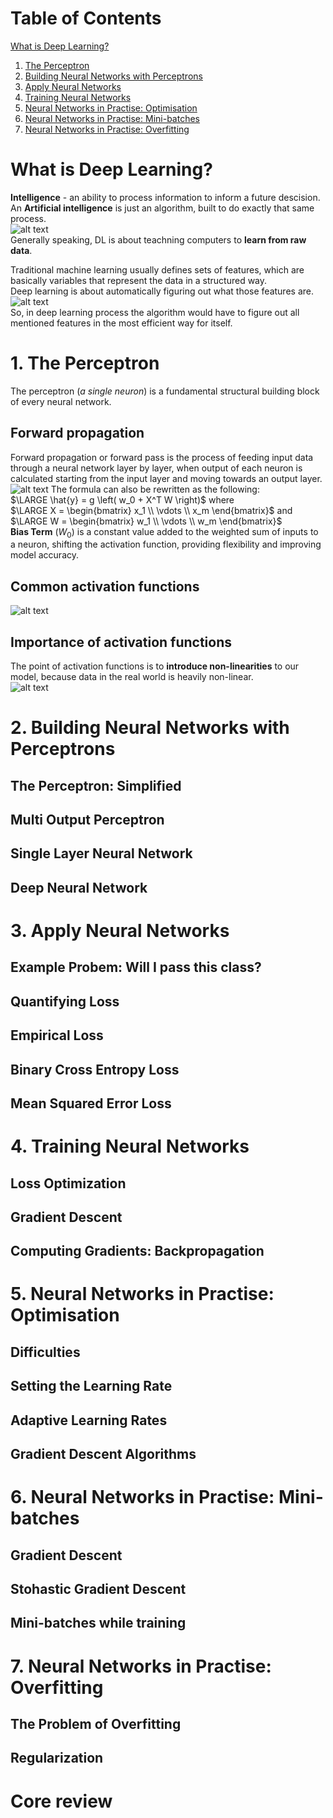 # Table of Contents
   [What is Deep Learning?](#what-is-deep-learning)
1. [The Perceptron](#1-the-perceptron)
2. [Building Neural Networks with Perceptrons](#2-building-neural-networks-with-perceptrons)
3. [Apply Neural Networks](#3-apply-neural-networks)
4. [Training Neural Networks](#4-training-neural-networks)
5. [Neural Networks in Practise: Optimisation](#5-neural-networks-in-practise-optimisation)
6. [Neural Networks in Practise: Mini-batches](#6-neural-networks-in-practise-mini-batches)
7. [Neural Networks in Practise: Overfitting](#7-neural-networks-in-practise-overfitting)



# What is Deep Learning?
**Intelligence** - an ability to process information to inform a future descision. <br>
An **Artificial intelligence** is just an algorithm, built to do exactly that same process. <br>
![alt text](./img/1.png) <br>
Generally speaking, DL is about teachning computers to **learn from raw data**.

Traditional machine learning usually defines sets of features, which are basically variables that represent the data in a structured way. <br>
Deep learning is about automatically figuring out what those features are. <br>
![alt text](./img/2.png) <br>
So, in deep learning process the algorithm would have to figure out all mentioned features in the most efficient way for itself.

# 1. The Perceptron
The perceptron (*a single neuron*) is a fundamental structural building block of every neural network.
## Forward propagation
Forward propagation or forward pass is the process of feeding input data through a neural network layer by layer, when output of each neuron is calculated starting from the input layer and moving towards an output layer. <br>
![alt text](./img/3.png)
The formula can also be rewritten as the following: <br>
$\LARGE \hat{y} = g \left( w_0 + X^T W \right)$ where <br>
$\LARGE X = \begin{bmatrix} x_1 \\ \vdots \\ x_m \end{bmatrix}$ and <br>
$\LARGE W = \begin{bmatrix} w_1 \\ \vdots \\ w_m \end{bmatrix}$ <br>
**Bias Term** ($W_0$) is a constant value added to the weighted sum of inputs to a neuron, shifting the activation function, providing flexibility and improving model accuracy.  

## Common activation functions
![alt text](./img/4.png)
## Importance of activation functions
The point of activation functions is to **introduce non-linearities** to our model, because data in the real world is heavily non-linear. <br>
![alt text](./img/5.png)

# 2. Building Neural Networks with Perceptrons
## The Perceptron: Simplified
## Multi Output Perceptron
## Single Layer Neural Network
## Deep Neural Network

# 3. Apply Neural Networks
## Example Probem: Will I pass this class?
## Quantifying Loss
## Empirical Loss
## Binary Cross Entropy Loss
## Mean Squared Error Loss

# 4. Training Neural Networks
## Loss Optimization
## Gradient Descent
## Computing Gradients: Backpropagation

# 5. Neural Networks in Practise: Optimisation
## Difficulties
## Setting the Learning Rate
## Adaptive Learning Rates
## Gradient Descent Algorithms

# 6. Neural Networks in Practise: Mini-batches
## Gradient Descent
## Stohastic Gradient Descent
## Mini-batches while training

# 7. Neural Networks in Practise: Overfitting
## The Problem of Overfitting
## Regularization

# Core review 